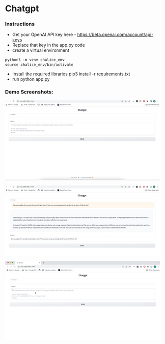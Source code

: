 # Chatgpt

### Instructions

* Get your OpenAI API key here - https://beta.openai.com/account/api-keys
* Replace that key in the app.py code
* create a virtual environment
 ```
 python3 -m venv chalice_env
 source chalice_env/bin/activate
```
* Install the required libraries pip3 install -r requirements.txt
* run python app.py

### Demo Screenshots:

![home](screenshots/home.png)

![chat](screenshots/chat.png)

![chatgpt](screenshots/chatgpt.gif)


